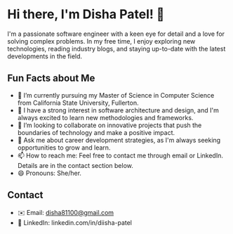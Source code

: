 # Hi there, I'm Disha Patel! 👋

I'm a passionate software engineer with a keen eye for detail and a love for solving complex problems. In my free time, I enjoy exploring new technologies, reading industry blogs, and staying up-to-date with the latest developments in the field.

## Fun Facts about Me
- 🌟 I’m currently pursuing my Master of Science in Computer Science from California State University, Fullerton.
- 🌱 I have a strong interest in software architecture and design, and I'm always excited to learn new methodologies and frameworks.
- 🤝 I’m looking to collaborate on innovative projects that push the boundaries of technology and make a positive impact.
- 💬 Ask me about career development strategies, as I'm always seeking opportunities to grow and learn.
- 📫 How to reach me: Feel free to contact me through email or LinkedIn. Details are in the contact section below.
- 😄 Pronouns: She/her.

## Contact
- ✉️ Email: disha81100@gmail.com
- 💼 LinkedIn: linkedin.com/in/diisha-patel
